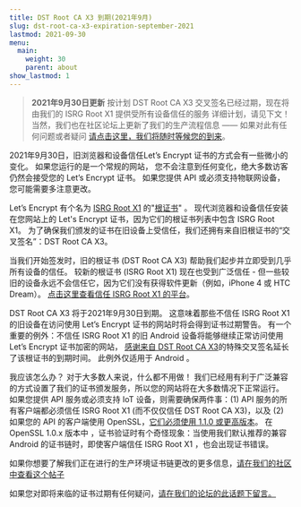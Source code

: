 ```yaml
---
title: DST Root CA X3 到期(2021年9月)
slug: dst-root-ca-x3-expiration-september-2021
lastmod: 2021-09-30
menu:
  main:
    weight: 30
    parent: about
show_lastmod: 1
---
```


> **2021年9月30日更新** 按计划 DST Root CA X3 交叉签名已经过期，现在将由我们的 ISRG Root X1 提供受所有设备信任的服务 详细计划，请见下文！ 当然，我们也在社区论坛上更新了我们的生产流程信息 —— 如果对此有任何问题或者疑问 [请点击这里，我们将随时等候您的到来](https://community.letsencrypt.org/t/production-chain-changes/150739/4)。

2021年9月30日，旧浏览器和设备信任Let’s Encrypt 证书的方式会有一些微小的变化。 如果您运行的是一个常规的网站， 您不会注意到任何变化，绝大多数访客仍然会接受您的 Let’s Encrypt 证书。 如果您提供 API 或必须支持物联网设备，您可能需要多注意更改。

Let’s Encrypt 有个名为 [ISRG Root X1][] 的"[根证书][]" 。 现代浏览器和设备信任安装在您网站上的 Let's Encrypt 证书，因为它们的根证书列表中包含 ISRG Root X1。 为了确保我们颁发的证书在旧设备上受信任，我们还拥有来自旧根证书的“交叉签名”：DST Root CA X3。

当我们开始签发时，旧的根证书 (DST Root CA X3) 帮助我们起步并立即受到几乎所有设备的信任。 较新的根证书 (ISRG Root X1) 现在也受到广泛信任 - 但一些较旧的设备永远不会信任它，因为它们没有获得软件更新（例如，iPhone 4 或 HTC Dream）。 [点击这里查看信任 ISRG Root X1 的平台][compatibility]。

DST Root CA X3 将于2021年9月30日到期。 这意味着那些不信任 ISRG Root X1 的旧设备在访问使用 Let’s Encrypt 证书的网站时将会得到证书过期警告。 有一个重要的例外：不信任 ISRG Root X1 的旧 Android 设备将能够继续正常访问使用 Let’s Encrypt 证书加密的网站， [感谢来自 DST Root CA X3][cross-sign]的特殊交叉签名延长了该根证书的到期时间。 此例外仅适用于 Android 。

我应该怎么办？ 对于大多数人来说，什么都不用做！ 我们已经用有利于广泛兼容的方式设置了我们的证书颁发服务，所以您的网站将在大多数情况下正常运行。 如果您提供 API 服务或必须支持 IoT 设备，则需要确保两件事：(1) API 服务的所有客户端都必须信任 ISRG Root X1 (而不仅仅信任 DST Root CA X3)，以及 (2) 如果您的 API 的客户端使用 OpenSSL，[它们必须使用 1.1.0 或更高版本][openssl]。 在 OpenSSL 1.0.x 版本中 ，证书验证时有个奇怪现象：当使用我们默认推荐的兼容 Android 的证书链时，即使客户端信任 ISRG Root X1 ，也会出现证书错误。

如果你想要了解我们正在进行的生产环境证书链更改的更多信息，[请在我们的社区中查看这个帖子][production]

如果您对即将来临的证书过期有任何疑问，[请在我们的论坛的此话题下留言。][forum]

[根证书]: /docs/glossary/#def-root
[ISRG Root X1]: /certificates/
[cross-sign]: /2020/12/21/extending-android-compatibility.html
[openssl]: https://community.letsencrypt.org/t/openssl-client-compatibility-changes-for-let-s-encrypt-certificates/143816
[forum]: https://community.letsencrypt.org/t/help-thread-for-dst-root-ca-x3-expiration-september-2021/149190
[compatibility]: /docs/cert-compat/
[production]: https://community.letsencrypt.org/t/production-chain-changes/150739
